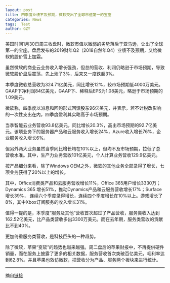 ```yaml
---
layout: post
title: 四季度业绩不及预期，微软交出了全球市值第一的宝座
categories: News
tags:  Test
author: GZY
---
```


美国时间1月30日周三收盘时，微软市值以微弱的劣势落后于亚马逊，让出了全球第一的宝座。盘后发布的2019财年Q2（2018自然年Q4）业绩不及预期，又给微软的股价雪上加霜。

虽然微软的商业云业务收入增长强劲，但总的营收、利润仍略逊于市场预期，导致微软股价盘后震荡，先上涨了3%，后来又一度跌超3%。

本季度微软总营收为324.71亿美元，同比增长12%，较市场预期低4000万美元。GAAP下净利润84亿美元，GAAP下、稀释后EPS为1.08美元，略逊于市场预期的1.09美元。

微软称，四季度以派息和回购形式回馈股东96亿美元，并表示，若不计税改影响的一次性支出在内，四季度盈利其实略高于市场预期。

当季智能云业务营收93.8亿美元，同比增长20.3%，高出市场预期的92.7亿美元。该项业务下的服务器产品和云服务收入增长24%，Azure收入增长76%，企业服务收入增长6%。

但另外两大业务虽然当季同比增长均在10%以上，但均不及市场预期，拉低了总营收水准。其中，生产力业务营收101亿美元，个人计算业务营收129.9亿美元。

按产品细分来看，除了Windows OEM之外，微软的其他业务全部录得了增长，七项业务获得了20%以上的增长。

其中，Office消费类产品和云服务营收增长11%，Office 365用户增长3330万；Dynamics 365 增长51%，推动Dynamics产品和云服务营收增长17%；Surface 增长39%， 连续六个季度录得增长，连续四个季度增长在10%以上。游戏增长了8%，其中Xbox订阅服务的收入增长31%。

值得一提的是，本季度“服务及其他”营收首次超过了产品营收，服务类收入达到162.52亿美元，比产品类营收多出3300万美元。而在去年期，服务类营收的贡献比不到40%。

更加倚重服务类营收，是科技巨头的一种趋势。

除了微软，苹果“变软”的趋势也越来越强。周二盘后的苹果财报中，不再提供硬件销量，而在服务上披露了更多的相关数据，服务营收首次突破百亿美元，毛利率达到62.8%。并且苹果也效仿微软，把营收分为产品、服务两个板块来进行统计。

*****

摘自[链接](http://new.qq.com/omn/20190131/20190131A05CD3.html)